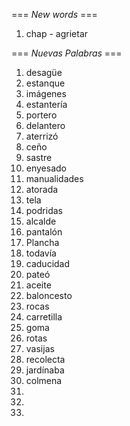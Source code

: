 === *New words* ===

1. chap - agrietar

=== *Nuevas Palabras* ===

1. desagüe
2. estanque
3. imágenes
4. estantería
5. portero
6. delantero
7. aterrizó
8. ceño
9. sastre
10. enyesado
11. manualidades
12. atorada
13. tela
14. podridas
15. alcalde
16. pantalón
17. Plancha
18. todavía
19. caducidad
20. pateó
21. aceite
22. baloncesto
23. rocas
24. carretilla
25. goma
26. rotas
27. vasijas
28. recolecta
29. jardínaba
30. colmena
31. 
32. 
33. 
